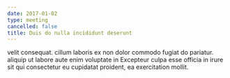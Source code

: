 ```yaml
---
date: 2017-01-02
type: meeting
cancelled: false
title: Duis do nulla incididunt deserunt
---
```

velit consequat. cillum laboris ex non dolor commodo fugiat do pariatur. aliquip ut labore aute enim voluptate in Excepteur culpa esse officia in irure sit qui consectetur eu cupidatat proident, ea exercitation mollit.